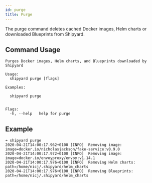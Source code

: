 ```yaml
---
id: purge
title: Purge
---
```

The purge command deletes cached Docker images, Helm charts or downloaded Blueprints from Shipyard.

## Command Usage
```shell
Purges Docker images, Helm charts, and Blueprints downloaded by Shipyard

Usage:
  shipyard purge [flags]

Examples:

  shipyard purge
	

Flags:
  -h, --help   help for purge
```

## Example
```shell
➜ shipyard purge
2020-04-21T14:00:17.962+0100 [INFO]  Removing image: image=docker.io/nicholasjackson/fake-service:v0.9.0
2020-04-21T14:00:17.972+0100 [INFO]  Removing image: image=docker.io/envoyproxy/envoy:v1.14.1
2020-04-21T14:00:17.976+0100 [INFO]  Removing Helm charts: path=/home/nicj/.shipyard/helm_charts
2020-04-21T14:00:17.976+0100 [INFO]  Removing Blueprints: path=/home/nicj/.shipyard/helm_charts
```
